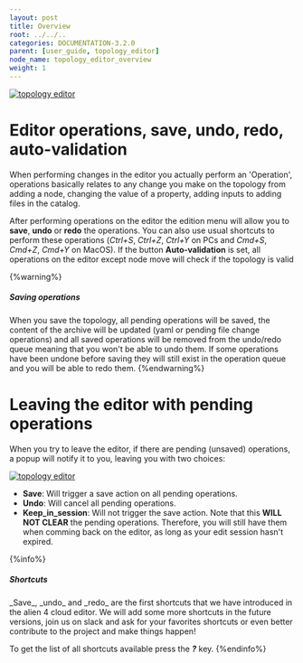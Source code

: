 ```yaml
---
layout: post
title: Overview
root: ../../..
categories: DOCUMENTATION-3.2.0
parent: [user_guide, topology_editor]
node_name: topology_editor_overview
weight: 1
---
```



[![topology editor](../../images/3.2.0/user_guide/topology_editor/topology_editor.png)](../../images/3.2.0/user_guide/topology_editor/topology_editor.png)

# Editor operations, save, undo, redo, auto-validation

When performing changes in the editor you actually perform an 'Operation', operations basically relates to any change you make on the topology from adding a node, changing the value of a property, adding inputs to adding files in the catalog.

After performing operations on the editor the edition menu will allow you to __save__, __undo__ or __redo__ the operations. You can also use usual shortcuts to perform these operations (_Ctrl+S_, _Ctrl+Z_, _Ctrl+Y_ on PCs and _Cmd+S_, _Cmd+Z_, _Cmd+Y_ on MacOS).
If the button __Auto-validation__ is set, all operations on the editor except node move will check if the topology is valid

{%warning%}
<h5>Saving operations</h5>
When you save the topology, all pending operations will be saved, the content of the archive will be updated (yaml or pending file change operations) and all saved operations will be removed from the undo/redo queue meaning that you won't be able to undo them. If some operations have been undone before saving they will still exist in the operation queue and you will be able to redo them.
{%endwarning%}

# Leaving the editor with pending operations

When you try to leave the editor, if there are pending (unsaved) operations, a popup will notify it to you, leaving you with two choices:

[![topology editor](../../images/3.2.0/user_guide/topology_editor/unsave_changes_popup.png)](../../images/3.2.0/user_guide/topology_editor/unsave_changes_popup.png)

- __Save__: Will trigger a save action on all pending operations.
- __Undo__: Will cancel all pending operations.
- __Keep_in_session__: Will not trigger the save action. Note that this __WILL NOT CLEAR__ the pending operations. Therefore, you will still have them when comming back on the editor, as long as your edit session hasn't expired.

{%info%}
<h5>Shortcuts</h5>
_Save_, _undo_ and _redo_ are the first shortcuts that we have introduced in the alien 4 cloud editor. We will add some more shortcuts in the future versions, join us on slack and ask for your favorites shortcuts or even better contribute to the project and make things happen!

To get the list of all shortcuts available press the ___?___ key.
{%endinfo%}



